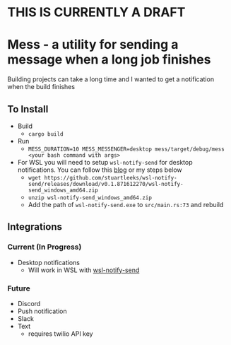 # THIS IS CURRENTLY A DRAFT
# Mess - a utility for sending a message when a long job finishes

Building projects can take a long time and I wanted to get a notification when the build finishes

## To Install

- Build
    - `cargo build`
- Run
    - `MESS_DURATION=10 MESS_MESSENGER=desktop mess/target/debug/mess <your bash command with args>`
- For WSL you will need to setup `wsl-notify-send` for desktop notifications. You can follow this [blog](https://stuartleeks.com/posts/wsl-github-cli-windows-notifications-part-1/) or my steps below
    - `wget https://github.com/stuartleeks/wsl-notify-send/releases/download/v0.1.871612270/wsl-notify-send_windows_amd64.zip`
    - `unzip wsl-notify-send_windows_amd64.zip`
    - Add the path of `wsl-notify-send.exe` to `src/main.rs:73` and rebuild

## Integrations

### Current (In Progress)

- Desktop notifications
    - Will work in WSL with [wsl-notify-send](https://github.com/stuartleeks/wsl-notify-send)

### Future

- Discord
- Push notification
- Slack
- Text
    - requires twilio API key
